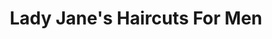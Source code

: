 ---
title: "Lady Jane's Haircuts For Men"
url: /buffalo/lady-janes-haircuts-for-men/
shop: hairdresser
---